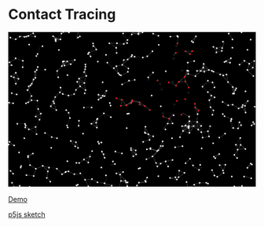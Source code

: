 # Contact Tracing

![Screenshot](screenshot.png)

[Demo](https://vhsw.github.io/Little-Projects/Contact-Tracing/src/index.html)

[p5js sketch](https://editor.p5js.org/dubrov/full/K-ehFdHt)
